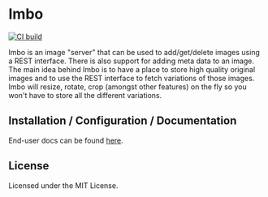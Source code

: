 # Imbo

[![CI build](https://github.com/imbo/imbo/workflows/CI%20build/badge.svg)](https://github.com/imbo/imbo/actions?query=workflow%3A%22CI+build%22)

Imbo is an image "server" that can be used to add/get/delete images using a REST interface. There is also support for adding meta data to an image. The main idea behind Imbo is to have a place to store high quality original images and to use the REST interface to fetch variations of those images. Imbo will resize, rotate, crop (amongst other features) on the fly so you won't have to store all the different variations.

## Installation / Configuration / Documentation
End-user docs can be found [here](http://docs.imbo-project.org/en/latest/).

## License
Licensed under the MIT License.
